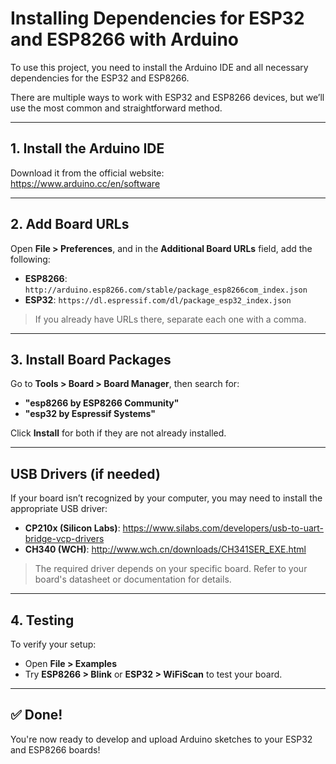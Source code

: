 # Installing Dependencies for ESP32 and ESP8266 with Arduino

To use this project, you need to install the Arduino IDE and all necessary dependencies for the ESP32 and ESP8266.

There are multiple ways to work with ESP32 and ESP8266 devices, but we’ll use the most common and straightforward method.

---

## 1. Install the Arduino IDE

Download it from the official website:  
https://www.arduino.cc/en/software

---

## 2. Add Board URLs

Open **File > Preferences**, and in the **Additional Board URLs** field, add the following:

- **ESP8266**: `http://arduino.esp8266.com/stable/package_esp8266com_index.json`  
- **ESP32**: `https://dl.espressif.com/dl/package_esp32_index.json`

> If you already have URLs there, separate each one with a comma.

---

## 3. Install Board Packages

Go to **Tools > Board > Board Manager**, then search for:

- **"esp8266 by ESP8266 Community"**
- **"esp32 by Espressif Systems"**

Click **Install** for both if they are not already installed.

---

## USB Drivers (if needed)

If your board isn’t recognized by your computer, you may need to install the appropriate USB driver:

- **CP210x (Silicon Labs)**: https://www.silabs.com/developers/usb-to-uart-bridge-vcp-drivers  
- **CH340 (WCH)**: http://www.wch.cn/downloads/CH341SER_EXE.html

> The required driver depends on your specific board. Refer to your board's datasheet or documentation for details.

---

## 4. Testing

To verify your setup:

- Open **File > Examples**
- Try **ESP8266 > Blink** or **ESP32 > WiFiScan** to test your board.

---

## ✅ Done!

You're now ready to develop and upload Arduino sketches to your ESP32 and ESP8266 boards!
